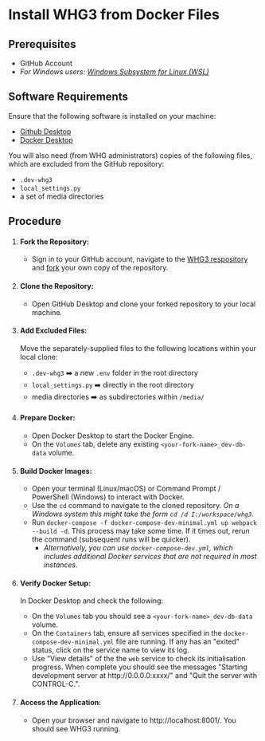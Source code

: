 # Install WHG3 from Docker Files

## Prerequisites
- GitHub Account
- _For Windows users: [Windows Subsystem for Linux (WSL)](https://learn.microsoft.com/en-us/windows/wsl/)_

## Software Requirements
Ensure that the following software is installed on your machine:
- [Github Desktop](https://docs.github.com/en/desktop/installing-and-configuring-github-desktop/installing-and-authenticating-to-github-desktop/installing-github-desktop)
- [Docker Desktop](https://www.docker.com/products/docker-desktop/)

You will also need (from WHG administrators) copies of the following files, which are excluded from the GitHub repository:
- `.dev-whg3`
- `local_settings.py`
- a set of media directories

## Procedure
1. #### Fork the Repository:
   - Sign in to your GitHub account, navigate to the [WHG3 respository](https://github.com/WorldHistoricalGazetteer/whg3) and [fork](https://docs.github.com/en/get-started/quickstart/fork-a-repo) your own copy of the repository.
2. #### Clone the Repository:
   - Open GitHub Desktop and clone your forked repository to your local machine.
3. #### Add Excluded Files:
   Move the separately-supplied files to the following locations within your local clone:
   
   -  `.dev-whg3` ➡️ a new `.env` folder in the root directory
   -  `local_settings.py` ➡️ directly in the root directory
   -  media directories ➡️ as subdirectories within `/media/`
  
4. #### Prepare Docker:
   - Open Docker Desktop to start the Docker Engine.
   - On the `Volumes` tab, delete any existing `<your-fork-name>_dev-db-data` volume.

5. #### Build Docker Images:
   - Open your terminal (Linux/macOS) or Command Prompt / PowerShell (Windows) to interact with Docker.
   - Use the `cd` command to navigate to the cloned repository. _On a Windows system this might take the form `cd /d I:/workspace/whg3`._
   - Run `docker-compose -f docker-compose-dev-minimal.yml up webpack --build -d`. This process may take some time. If it times out, rerun the command (subsequent runs will be quicker).
       - _Alternatively, you can use `docker-compose-dev.yml`, which includes additional Docker services that are not required in most instances._

6. #### Verify Docker Setup:
    In Docker Desktop and check the following:
   
   - On the `Volumes` tab you should see a `<your-fork-name>_dev-db-data` volume.
   - On the `Containers` tab, ensure all services specified in the `docker-compose-dev-minimal.yml` file are running. If any has an "exited" status, click on the service name to view its log.
   - Use "View details" of the  the `web` service to check its initialisation progress. When complete you should see the messages "Starting development server at ht<span>tp://</span>0.0.0.0:xxxx/" and "Quit the server with CONTROL-C.".

7. #### Access the Application:
   - Open your browser and navigate to http://localhost:8001/. You should see WHG3 running.
